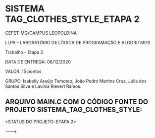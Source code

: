 #  SISTEMA TAG_CLOTHES_STYLE_ETAPA 2

CEFET-MG/CAMPUS LEOPOLDINA

LLPA - LABORATÓRIO DE LÓGICA DE PROGRAMAÇÃO E  ALGORITMOS

Trabalho - Etapa 2

DATA DE  ENTREGA:  06/12/2020

VALOR: 15  pontos

GRUPO: Isabelly Araújo  Temoteo, João Pedro Martins Cruz, Júlia dos Santos Silva e Lavínia Rievert Ramos.


## ARQUIVO MAIN.C COM O CÓDIGO FONTE DO PROJETO SISTEMA_TAG_CLOTHES_STYLE:
<STATUS DO PROJETO: ETAPA 2>

--->
